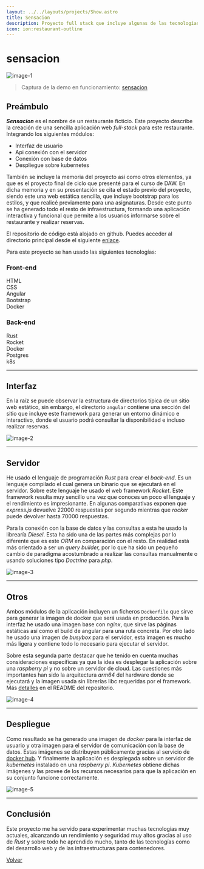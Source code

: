 ```yaml
---
layout: ../../layouts/projects/Show.astro
title: Sensacion
description: Proyecto full stack que incluye algunas de las tecnologías más innovadoras.
icon: ion:restaurant-outline
---
```


<script src="https://code.iconify.design/iconify-icon/1.0.0-beta.3/iconify-icon.min.js"></script>

# sensacion

![image-1](/projects/pfc/image-1.png)

> Captura de la demo en funcionamiento: [sensacion](https://sensacion.kennycallado.dev)

## Preámbulo

**_Sensacion_** es el nombre de un restaurante ficticio. Este proyecto describe la creación de una sencilla aplicación web _full-stack_ para este restaurante. Integrando los siguientes módulos:

- Interfaz de usuario
- Api conexión con el servidor
- Conexión con base de datos
- Despliegue sobre kubernetes

También se incluye la memoria del proyecto así como otros elementos, ya que es el proyecto final de ciclo que presenté para el curso de DAW. En dicha memoria y en su presentación se cita el estado previo del proyecto, siendo este una web estática sencilla, que incluye bootstrap para los estilos, y que realicé previamente para una asignaturas. Desde este punto se ha generado todo el resto de infraestructura, formando una aplicación interactiva y funcional que permite a los usuarios informarse sobre el restaurante y realizar reservas.

El repositorio de código está alojado en github. Puedes acceder al directorio principal desde el siguiente [enlace](https://github.com/kennycallado/PFC-root).

Para este proyecto se han usado las siguientes tecnologías:

### Front-end

<div class="md:w-9/12 mx-auto flex justify-between">
  <div class="flex flex-col">
    <iconify-icon class="text-6xl" icon="vscode-icons:file-type-html"></iconify-icon>
    <span class="hidden md:block text-center">HTML</span>
  </div>
  <div class="flex flex-col">
    <iconify-icon class="text-6xl" icon="vscode-icons:file-type-css"></iconify-icon>
    <span class="hidden md:block text-center">CSS</span>
  </div>
  <div class="flex flex-col">
    <iconify-icon class="text-6xl" icon="logos:angular-icon"></iconify-icon>
    <span class="hidden md:block text-center">Angular</span>
  </div>
  <div class="flex flex-col">
    <iconify-icon class="text-6xl" icon="logos:bootstrap"></iconify-icon>
    <span class="hidden md:block text-center">Bootstrap</span>
  </div>
  <div class="flex flex-col">
    <iconify-icon class="text-6xl" icon="logos:docker-icon"></iconify-icon>
    <span class="hidden md:block text-center">Docker</span>
  </div>
</div>
  
### Back-end

<div class="md:w-9/12 mx-auto flex justify-between">
  <div class="flex flex-col">
    <iconify-icon class="text-6xl" icon="logos:rust"></iconify-icon>
    <span class="hidden md:block text-center">Rust</span>
  </div>
  <div class="flex flex-col">
    <iconify-icon class="text-6xl" icon="openmoji:rocket"></iconify-icon>
    <span class="hidden md:block text-center">Rocket</span>
  </div>
  <div class="flex flex-col">
    <iconify-icon class="text-6xl" icon="logos:docker-icon"></iconify-icon>
    <span class="hidden md:block text-center">Docker</span>
  </div>
  <div class="flex flex-col">
    <iconify-icon class="text-6xl" icon="logos:postgresql"></iconify-icon>
    <span class="hidden md:block text-center">Postgres</span>
  </div>
  <div class="flex flex-col">
    <iconify-icon class="text-6xl" icon="logos:kubernetes"></iconify-icon>
    <span class="hidden md:block text-center">k8s</span>
  </div>
</div>

---

## Interfaz

En la raíz se puede observar la estructura de directorios típica de un sitio web estático, sin embargo, el directorio `angular` contiene una sección del sitio que incluye este framework para generar un entorno dinámico e interactivo, donde el usuario podrá consultar la disponibilidad e incluso realizar reservas.

![image-2](/projects/pfc/image-2.png)

---

## Servidor

He usado el lenguaje de programación _Rust_ para crear el _back-end_. Es un lenguaje compilado el cual genera un binario que se ejecutará en el servidor. Sobre este lenguaje he usado el web framework _Rocket_. Este framework resulta muy sencillo una vez que conoces un poco el lenguaje y el rendimiento es impresionante. En algunas comparativas exponen que _express.js_ devuelve 22000 respuestas por segundo mientras que _rocker_ puede devolver hasta 70000 respuestas.

Para la conexión con la base de datos y las consultas a esta he usado la librearía _Diesel_. Esta ha sido una de las partes más complejas por lo diferente que es este _ORM_ en comparación con el resto. En realidad está más orientado a ser un _query builder,_ por lo que ha sido un pequeño cambio de paradigma acostumbrado a realizar las consultas manualmente o usando soluciones tipo _Doctrine_ para _php_.

![image-3](/projects/pfc/image-3.png)

---

## Otros

Ambos módulos de la aplicación incluyen un ficheros `Dockerfile` que sirve para generar la imagen de docker que será usada en producción. Para la interfaz he usado una imagen base con _nginx_, que sirve las páginas estáticas así como el build de angular para una ruta concreta. Por otro lado he usado una imagen de _busybox_ para el servidor, esta imagen es mucho más ligera y contiene todo lo necesario para ejecutar el servidor.

Sobre esta segunda parte destacar que he tenido en cuenta muchas consideraciones específicas ya que la idea es desplegar la aplicación sobre una _raspberry pi_ y no sobre un servidor de cloud. Las cuestiones más importantes han sido la arquitectura _arm64_ del hardware donde se ejecutará y la imagen usada sin librerías libc requeridas por el framework. Más [detalles](https://github.com/kennycallado/PFC-server/tree/4bac75490841cd5f4427724f52cd878780f33c06) en el README del repositorio.

![image-4](/projects/pfc/image-4.png)

---

## Despliegue

Como resultado se ha generado una imagen de _docker_ para la interfaz de usuario y otra imagen para el servidor de comunicación con la base de datos. Estas imágenes se distribuyen públicamente gracias al servicio de [docker hub](https://hub.docker.com). Y finalmente la aplicación es desplegada sobre un servidor de _kubernetes_ instalado en una _raspberry pi_. _Kubernetes_ obtiene dichas imágenes y las provee de los recursos necesarios para que la aplicación en su conjunto funcione correctamente.

![image-5](/projects/pfc/image-5.png)

---

## Conclusión

Este proyecto me ha servido para experimentar muchas tecnologías muy actuales, alcanzando un rendimiento y seguridad muy altos gracias al uso de _Rust_ y sobre todo he aprendido mucho, tanto de las tecnologías como del desarrollo web y de las infraestructuras para contenedores.

<a href="/projects">Volver</a>
